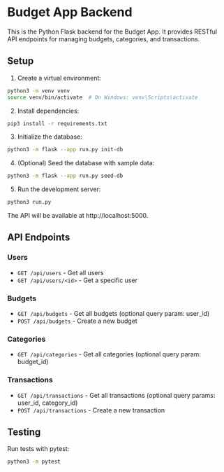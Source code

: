 # Budget App Backend

This is the Python Flask backend for the Budget App. It provides RESTful API endpoints for managing budgets, categories, and transactions.

## Setup

1. Create a virtual environment:
```bash
python3 -m venv venv
source venv/bin/activate  # On Windows: venv\Scripts\activate
```

2. Install dependencies:
```bash
pip3 install -r requirements.txt
```

3. Initialize the database:
```bash
python3 -m flask --app run.py init-db
```

4. (Optional) Seed the database with sample data:
```bash
python3 -m flask --app run.py seed-db
```

5. Run the development server:
```bash
python3 run.py
```

The API will be available at http://localhost:5000.

## API Endpoints

### Users
- `GET /api/users` - Get all users
- `GET /api/users/<id>` - Get a specific user

### Budgets
- `GET /api/budgets` - Get all budgets (optional query param: user_id)
- `POST /api/budgets` - Create a new budget

### Categories
- `GET /api/categories` - Get all categories (optional query param: budget_id)

### Transactions
- `GET /api/transactions` - Get all transactions (optional query params: user_id, category_id)
- `POST /api/transactions` - Create a new transaction

## Testing

Run tests with pytest:
```bash
python3 -m pytest
``` 